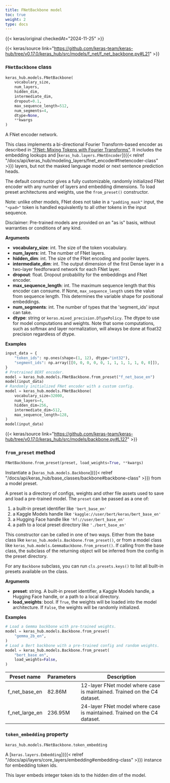 ```yaml
---
title: FNetBackbone model
toc: true
weight: 2
type: docs
---
```


{{< keras/original checkedAt="2024-11-25" >}}

{{< keras/source link="https://github.com/keras-team/keras-hub/tree/v0.17.0/keras_hub/src/models/f_net/f_net_backbone.py#L21" >}}

### `FNetBackbone` class

```python
keras_hub.models.FNetBackbone(
    vocabulary_size,
    num_layers,
    hidden_dim,
    intermediate_dim,
    dropout=0.1,
    max_sequence_length=512,
    num_segments=4,
    dtype=None,
    **kwargs
)
```

A FNet encoder network.

This class implements a bi-directional Fourier Transform-based encoder as
described in ["FNet: Mixing Tokens with Fourier Transforms"](https://arxiv.org/abs/2105.03824).
It includes the embedding lookups and [`keras_hub.layers.FNetEncoder`]({{< relref "/docs/api/keras_hub/modeling_layers/fnet_encoder#fnetencoder-class" >}}) layers,
but not the masked language model or next sentence prediction heads.

The default constructor gives a fully customizable, randomly initialized
FNet encoder with any number of layers and embedding dimensions. To
load preset architectures and weights, use the `from_preset()` constructor.

Note: unlike other models, FNet does not take in a `"padding_mask"` input,
the `"<pad>"` token is handled equivalently to all other tokens in the input
sequence.

Disclaimer: Pre-trained models are provided on an "as is" basis, without
warranties or conditions of any kind.

**Arguments**

- **vocabulary_size**: int. The size of the token vocabulary.
- **num_layers**: int. The number of FNet layers.
- **hidden_dim**: int. The size of the FNet encoding and pooler layers.
- **intermediate_dim**: int. The output dimension of the first Dense layer in
  a two-layer feedforward network for each FNet layer.
- **dropout**: float. Dropout probability for the embeddings and FNet encoder.
- **max_sequence_length**: int. The maximum sequence length that this encoder
  can consume. If None, `max_sequence_length` uses the value from
  sequence length. This determines the variable shape for positional
  embeddings.
- **num_segments**: int. The number of types that the 'segment_ids' input can
  take.
- **dtype**: string or `keras.mixed_precision.DTypePolicy`. The dtype to use
  for model computations and weights. Note that some computations,
  such as softmax and layer normalization, will always be done at
  float32 precision regardless of dtype.

**Examples**

```python
input_data = {
    "token_ids": np.ones(shape=(1, 12), dtype="int32"),
    "segment_ids": np.array([[0, 0, 0, 0, 0, 1, 1, 1, 1, 1, 0, 0]]),
}
# Pretrained BERT encoder.
model = keras_hub.models.FNetBackbone.from_preset("f_net_base_en")
model(input_data)
# Randomly initialized FNet encoder with a custom config.
model = keras_hub.models.FNetBackbone(
    vocabulary_size=32000,
    num_layers=4,
    hidden_dim=256,
    intermediate_dim=512,
    max_sequence_length=128,
)
model(input_data)
```

{{< keras/source link="https://github.com/keras-team/keras-hub/tree/v0.17.0/keras_hub/src/models/backbone.py#L127" >}}

### `from_preset` method

```python
FNetBackbone.from_preset(preset, load_weights=True, **kwargs)
```

Instantiate a [`keras_hub.models.Backbone`]({{< relref "/docs/api/keras_hub/base_classes/backbone#backbone-class" >}}) from a model preset.

A preset is a directory of configs, weights and other file assets used
to save and load a pre-trained model. The `preset` can be passed as a
one of:

1. a built-in preset identifier like `'bert_base_en'`
2. a Kaggle Models handle like `'kaggle://user/bert/keras/bert_base_en'`
3. a Hugging Face handle like `'hf://user/bert_base_en'`
4. a path to a local preset directory like `'./bert_base_en'`

This constructor can be called in one of two ways. Either from the base
class like `keras_hub.models.Backbone.from_preset()`, or from
a model class like `keras_hub.models.GemmaBackbone.from_preset()`.
If calling from the base class, the subclass of the returning object
will be inferred from the config in the preset directory.

For any `Backbone` subclass, you can run `cls.presets.keys()` to list
all built-in presets available on the class.

**Arguments**

- **preset**: string. A built-in preset identifier, a Kaggle Models
  handle, a Hugging Face handle, or a path to a local directory.
- **load_weights**: bool. If `True`, the weights will be loaded into the
  model architecture. If `False`, the weights will be randomly
  initialized.

**Examples**

```python
# Load a Gemma backbone with pre-trained weights.
model = keras_hub.models.Backbone.from_preset(
    "gemma_2b_en",
)
# Load a Bert backbone with a pre-trained config and random weights.
model = keras_hub.models.Backbone.from_preset(
    "bert_base_en",
    load_weights=False,
)
```

| Preset name    | Parameters | Description                                                              |
| -------------- | ---------- | ------------------------------------------------------------------------ |
| f_net_base_en  | 82.86M     | 12-layer FNet model where case is maintained. Trained on the C4 dataset. |
| f_net_large_en | 236.95M    | 24-layer FNet model where case is maintained. Trained on the C4 dataset. |

### `token_embedding` property

```python
keras_hub.models.FNetBackbone.token_embedding
```

A [`keras.layers.Embedding`]({{< relref "/docs/api/layers/core_layers/embedding#embedding-class" >}}) instance for embedding token ids.

This layer embeds integer token ids to the hidden dim of the model.
